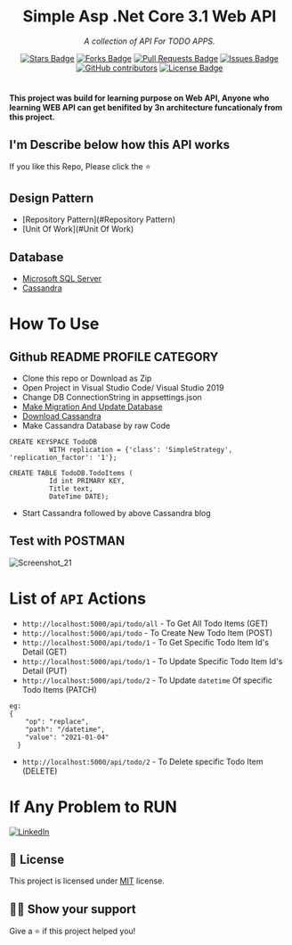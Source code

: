 <h1 align="center">Simple Asp .Net Core 3.1 Web API</h1>
<p align="center"><i>A collection of API For TODO APPS.</i></p>
<div align="center">
<a href="https://github.com/ismail5g/TodoApps/stargazers"><img src="https://img.shields.io/github/stars/ismail5g/TodoApps" alt="Stars Badge"/></a>
<a href="https://github.com/ismail5g/TodoApps/network/members"><img src="https://img.shields.io/github/forks/ismail5g/TodoApps" alt="Forks Badge"/></a>
<a href="https://github.com/ismail5g/TodoApps/pulls"><img src="https://img.shields.io/github/issues-pr/ismail5g/TodoApps" alt="Pull Requests Badge"/></a>
<a href="https://github.com/ismail5g/TodoApps/issues"><img src="https://img.shields.io/github/issues/ismail5g/TodoApps" alt="Issues Badge"/></a>
<a href="https://github.com/elangosundar/awesome-README-templates/graphs/contributors"><img alt="GitHub contributors" src="https://img.shields.io/github/contributors/ismail5g/TodoApps?color=2b9348"></a>
<a href="https://github.com/ismail5g/TodoApps/blob/main/LICENSE.txt"><img src="https://img.shields.io/github/license/ismail5g/TodoApps?color=2b9348" alt="License Badge"/></a>
</div>
<br>
<h4> This project was build for learning purpose on Web API, Anyone who learning WEB API can get benifited by 3n architecture funcationaly from this project.<h4>

## I'm Describe below how this API works
If you like this Repo, Please click the :star:


## Design Pattern
  - [Repository Pattern](#Repository Pattern)
  - [Unit Of Work](#Unit Of Work)

## Database
  - [Microsoft SQL Server](https://www.microsoft.com/en-us/sql-server/sql-server-downloads)
  - [Cassandra](https://cassandra.apache.org/)
  
# How To Use


## Github README PROFILE CATEGORY

- Clone this repo or Download as Zip
- Open Project in Visual Studio Code/ Visual Studio 2019
- Change DB ConnectionString in appsettings.json
- [Make Migration And Update Database](https://docs.microsoft.com/en-us/ef/core/managing-schemas/migrations/?tabs=dotnet-core-cli)
- [Download Cassandra](https://phoenixnap.com/kb/install-cassandra-on-windows)
- Make Cassandra Database by raw Code
 ```
 CREATE KEYSPACE TodoDB
           WITH replication = {'class': 'SimpleStrategy', 'replication_factor': '1'};

 CREATE TABLE TodoDB.TodoItems (
           Id int PRIMARY KEY,
           Title text,
           DateTime DATE);
 ```
- Start Cassandra followed by above Cassandra blog

## Test with POSTMAN

![Screenshot_21](https://user-images.githubusercontent.com/29182508/103455239-af8f7b00-4d15-11eb-9407-3f7d3e056b53.png)

# List of `API` Actions

- `http://localhost:5000/api/todo/all` - To Get All Todo Items (GET)
- `http://localhost:5000/api/todo`     - To Create New Todo Item (POST)
- `http://localhost:5000/api/todo/1`   - To Get Specific Todo Item Id's Detail (GET)
- `http://localhost:5000/api/todo/1`   - To Update Specific Todo Item Id's Detail (PUT)
- `http://localhost:5000/api/todo/2`   - To Update `datetime` Of specific Todo Items (PATCH)
```
eg:    
{
    "op": "replace",
    "path": "/datetime",
    "value": "2021-01-04"
  }
```
- `http://localhost:5000/api/todo/2`   - To Delete specific Todo Item (DELETE)

# If Any Problem to RUN


[![LinkedIn][linkedin-shield]][linkedin-url]

[linkedin-shield]: [https://img.shields.io/badge/-LinkedIn-black.svg?style=for-the-badge&logo=linkedin&colorB=555]
[linkedin-url]: [https://linkedin.com/in/ismail5g]
[LinkedIn]:[https://img.shields.io/badge/LinkedIn-0077B5?style=for-the-badge&logo=linkedin&logoColor=white]

## :pencil: License

This project is licensed under [MIT](https://opensource.org/licenses/MIT) license.

## :man_astronaut: Show your support

Give a ⭐️ if this project helped you!
